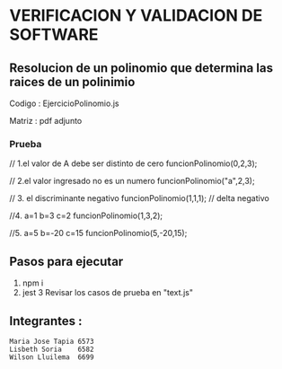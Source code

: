 # VERIFICACION Y VALIDACION DE SOFTWARE 
## Resolucion de un polinomio que determina  las raices de un polinimio 

Codigo : EjercicioPolinomio.js

Matriz : pdf adjunto 


### Prueba

// 1.el valor de A debe ser distinto de cero 
funcionPolinomio(0,2,3);

// 2.el valor ingresado no es un numero 
funcionPolinomio("a",2,3);

// 3. el discriminante negativo 
funcionPolinomio(1,1,1);
// delta negativo 

//4. a=1 b=3 c=2 
funcionPolinomio(1,3,2);

//5. a=5 b=-20 c=15 
funcionPolinomio(5,-20,15);

## Pasos para ejecutar 
1. npm i 
2. jest 
3 Revisar los casos de prueba en "text.js"

## Integrantes : 
    Maria Jose Tapia 6573
    Lisbeth Soria    6582
    Wilson Lluilema  6699
